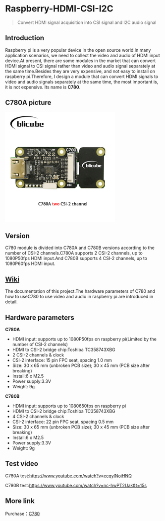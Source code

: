 # Raspberry-HDMI-CSI-I2C
> Convert HDMI signal acquisition into CSI signal and I2C audio signal
## Introduction
Raspberry pi is a very popular device in the open source world.In many application scenarios, we need to collect the video and audio of HDMI input device.At present, there are some modules in the market that can convert HDMI signal to CSI signal rather than video and audio signal separately at the same time.Besides they are very expensive, and not easy to install on raspberry pi.Therefore, I design a module that can convert HDMI signals to video and audio signals separately at the same time, the most important is, it is not expensive. Its name is **C780**.
## C780A picture
![](/images/C780A.jpg)
## Version
C780 module is divided into C780A and C780B versions according to the number of CSI-2 channels.C780A supports 2 CSI-2 channels, up to 1080P50fps HDMI input.And C780B supports 4 CSI-2 channels, up to 1080P60fps HDMI input.
## <a href="https://github.com/ThomasVon2021/Raspberry-HDMI-CSI-I2C/wiki" target="_blank">Wiki</a>
The documentation of this project.The hardware parameters of C780 and how to useC780 to use video and audio in raspberry pi are introduced in detail.
## Hardware parameters
**C780A**
* HDMI input: supports up to 1080P50fps on raspberry pi(Limited by the number of CSI-2 channels)
* HDMI to CSI-2 bridge chip:Toshiba TC358743XBG
* 2 CSI-2 channels & clock
* CSI-2 interface: 15 pin FPC seat, spacing 1.0 mm
* Size: 30 x 65 mm (unbroken PCB size); 30 x 45 mm (PCB size after breaking)
* Install:6 x M2.5
* Power supply:3.3V
* Weight: 9g  

**C780B**
* HDMI input: supports up to 1080650fps on raspberry pi
* HDMI to CSI-2 bridge chip:Toshiba TC358743XBG
* 4 CSI-2 channels & clock
* CSI-2 interface: 22 pin FPC seat, spacing 0.5 mm
* Size: 30 x 65 mm (unbroken PCB size); 30 x 45 mm (PCB size after breaking)
* Install:6 x M2.5
* Power supply:3.3V
* Weight: 9g
## Test video
C780A test:https://www.youtube.com/watch?v=ecqyINoiHNQ

C780B test:https://www.youtube.com/watch?v=nc-hwPT2Uak&t=15s

## More link
Purchase：<a href="https://www.aliexpress.com/item/1005002861310912.html?pdp_ext_f=%7B%22sku_id%22:%2212000022635165947%22,%22ship_from%22:%22CN%22%7D&gps-id=pcStoreJustForYou&scm=1007.23125.137358.0&scm_id=1007.23125.137358.0&scm-url=1007.23125.137358.0&pvid=8e29d7e9-f257-4f20-a0b2-c2bff6a048d6&spm=a2g0o.store_pc_home.smartJustForYou_6000897758043.1" target="_blank">C780</a>
